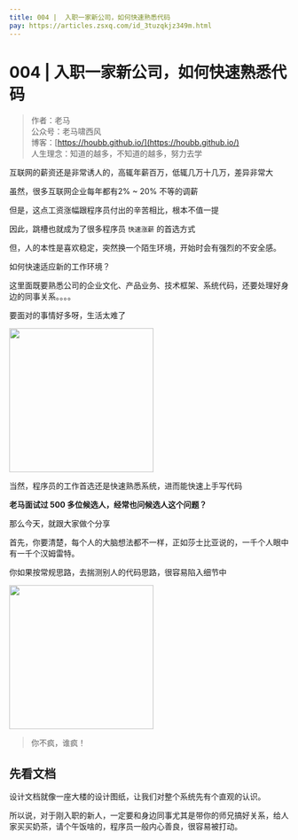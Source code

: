 ```yaml
---
title: 004 |  入职一家新公司，如何快速熟悉代码
pay: https://articles.zsxq.com/id_3tuzqkjz349m.html
---
```


#  004 |  入职一家新公司，如何快速熟悉代码

> 作者：老马
> <br/>公众号：老马啸西风
> <br/> 博客：[https://houbb.github.io/](https://houbb.github.io/)
> <br/> 人生理念：知道的越多，不知道的越多，努力去学


互联网的薪资还是非常诱人的，高辄年薪百万，低辄几万十几万，差异非常大

虽然，很多互联网企业每年都有2% ~ 20% 不等的调薪

但是，这点工资涨幅跟程序员付出的辛苦相比，根本不值一提

因此，跳槽也就成为了很多程序员 `快速涨薪` 的首选方式

但，人的本性是喜欢稳定，突然换一个陌生环境，开始时会有强烈的不安全感。

如何快速适应新的工作环境？

这里面既要熟悉公司的企业文化、产品业务、技术框架、系统代码，还要处理好身边的同事关系。。。。

要面对的事情好多呀，生活太难了

<div align="left">
    <img src="https://houbb.github.io/images/pay/job/4-1.png" width="260px">
</div>

当然，程序员的工作首选还是快速熟悉系统，进而能快速上手写代码

**老马面试过 500 多位候选人，经常也问候选人这个问题？**

那么今天，就跟大家做个分享

首先，你要清楚，每个人的大脑想法都不一样，正如莎士比亚说的，一千个人眼中有一千个汉姆雷特。

你如果按常规思路，去揣测别人的代码思路，很容易陷入细节中

<div align="left">
    <img src="https://houbb.github.io/images/pay/job/4-2.png" width="260px">
</div>

> 你不疯，谁疯！

## 先看文档

设计文档就像一座大楼的设计图纸，让我们对整个系统先有个直观的认识。

所以说，对于刚入职的新人，一定要和身边同事尤其是带你的师兄搞好关系，给人家买买奶茶，请个午饭啥的，程序员一般内心善良，很容易被打动。